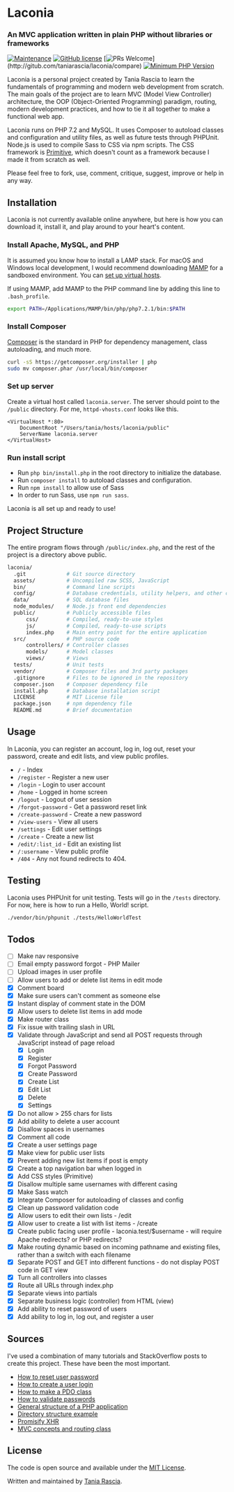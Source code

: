 # Laconia

### An MVC application written in plain PHP without libraries or frameworks

 [![Maintenance](https://img.shields.io/badge/Maintained%3F-yes-green.svg)](https://GitHub.com/Naereen/StrapDown.js/graphs/commit-activity) [![GitHub license](https://img.shields.io/github/license/Naereen/StrapDown.js.svg)](https://GitHub.com/Naereen/StrapDown.js/releases/) [![PRs Welcome](https://img.shields.io/badge/PRs-welcome-brightgreen.svg?)](http://gitub.com/taniarascia/laconia/compare) [![Minimum PHP Version](https://img.shields.io/badge/php-%3E%3D%207.1-8892BF.svg?style=flat-square)](https://php.net/)

Laconia is a personal project created by Tania Rascia to learn the fundamentals of programming and modern web development from scratch. The main goals of the project are to learn MVC (Model View Controller) architecture, the OOP (Object-Oriented Programming) paradigm, routing, modern development practices, and how to tie it all together to make a functional web app. 

Laconia runs on PHP 7.2 and MySQL. It uses Composer to autoload classes and  configuration and utility files, as well as future tests through PHPUnit. Node.js is used to compile Sass to CSS via npm scripts. The CSS framework is [Primitive](https://taniarascia.github.io/primitive), which doesn't count as a framework because I made it from scratch as well.

Please feel free to fork, use, comment, critique, suggest, improve or help in any way.

## Installation

Laconia is not currently available online anywhere, but here is how you can download it, install it, and play around to your heart's content.

### Install Apache, MySQL, and PHP

It is assumed you know how to install a LAMP stack. For macOS and Windows local development, I would recommend downloading [MAMP](https://www.mamp.info/en/) for a sandboxed environment. You can [set up virtual hosts](https://www.taniarascia.com/setting-up-virtual-hosts/).

If using MAMP, add MAMP to the PHP command line by adding this line to `.bash_profile`.

```bash
export PATH=/Applications/MAMP/bin/php/php7.2.1/bin:$PATH
```

### Install Composer

[Composer](https://getcomposer.org/) is the standard in PHP for dependency management, class autoloading, and much more.

```bash
curl -sS https://getcomposer.org/installer | php
sudo mv composer.phar /usr/local/bin/composer
```

### Set up server

Create a virtual host called `laconia.server`. The server should point to the `/public` directory. For me, `httpd-vhosts.conf` looks like this.

```apacheconf
<VirtualHost *:80>
    DocumentRoot "/Users/tania/hosts/laconia/public"
    ServerName laconia.server
</VirtualHost>
```

### Run install script

- Run `php bin/install.php` in the root directory to initialize the database.
- Run `composer install` to autoload classes and configuration.
- Run `npm install` to allow use of Sass
- In order to run Sass, use `npm run sass`.

Laconia is all set up and ready to use!

## Project Structure

The entire program flows through `/public/index.php`, and the rest of the project is a directory above public.

```bash
laconia/        
  .git             # Git source directory
  assets/          # Uncompiled raw SCSS, JavaScript
  bin/             # Command line scripts
  config/          # Database credentials, utility helpers, and other configuration
  data/            # SQL database files
  node_modules/    # Node.js front end dependencies
  public/          # Publicly accessible files
      css/         # Compiled, ready-to-use styles
      js/          # Compiled, ready-to-use scripts
      index.php    # Main entry point for the entire application
  src/             # PHP source code
      controllers/ # Controller classes
      models/      # Model classes
      views/       # Views
  tests/           # Unit tests
  vendor/          # Composer files and 3rd party packages
  .gitignore       # Files to be ignored in the repository
  composer.json    # Composer dependency file
  install.php      # Database installation script
  LICENSE          # MIT License file
  package.json     # npm dependency file
  README.md        # Brief documentation
```

## Usage

In Laconia, you can register an account, log in, log out, reset your password, create and edit lists, and view public profiles.

- `/` - Index
- `/register` - Register a new user
- `/login` - Login to user account
- `/home` - Logged in home screen
- `/logout` - Logout of user session
- `/forgot-password` - Get a password reset link
- `/create-password` - Create a new password
- `/view-users` - View all users
- `/settings` - Edit user settings
- `/create` - Create a new list
- `/edit/:list_id` - Edit an existing list
- `/:username` - View public profile
- `/404` - Any not found redirects to 404.

## Testing

Laconia uses PHPUnit for unit testing. Tests will go in the `/tests` directory. For now, here is how to run a Hello, World! script.

```bash
./vendor/bin/phpunit ./tests/HelloWorldTest
```

## Todos

- [ ] Make nav responsive
- [ ] Email empty password forgot - PHP Mailer
- [ ] Upload images in user profile
- [ ] Allow users to add or delete list items in edit mode
- [x] Comment board
- [x] Make sure users can't comment as someone else
- [x] Instant display of comment state in the DOM
- [x] Allow users to delete list items in add mode
- [x] Make router class
- [x] Fix issue with trailing slash in URL
- [x] Validate through JavaScript and send all POST requests through JavaScript instead of page reload
    - [x] Login
    - [x] Register
    - [x] Forgot Password
    - [x] Create Password
    - [x] Create List
    - [x] Edit List
    - [x] Delete
    - [x] Settings
- [x] Do not allow > 255 chars for lists    
- [x] Add ability to delete a user account
- [x] Disallow spaces in usernames
- [x] Comment all code
- [x] Create a user settings page
- [x] Make view for public user lists
- [x] Prevent adding new list items if post is empty
- [x] Create a top navigation bar when logged in
- [x] Add CSS styles (Primitive)
- [x] Disallow multiple same usernames with different casing
- [x] Make Sass watch
- [x] Integrate Composer for autoloading of classes and config
- [x] Clean up password validation code
- [x] Allow users to edit their own lists - /edit
- [x] Allow user to create a list with list items - /create
- [x] Create public facing user profile - laconia.test/$username - will require Apache redirects? or PHP redirects?
- [x] Make routing dynamic based on incoming pathname and existing files, rather than a switch with each filename
- [x] Separate POST and GET into different functions - do not display POST code in GET view
- [x] Turn all controllers into classes
- [x] Route all URLs through index.php
- [x] Separate views into partials
- [x] Separate business logic (controller) from HTML (view)
- [x] Add ability to reset password of users
- [x] Add ability to log in, log out, and register a user

## Sources

I've used a combination of many tutorials and StackOverflow posts to create this project. These have been the most important.

- [How to reset user password](http://thisinterestsme.com/php-reset-password-form/) 
- [How to create a user login](http://thisinterestsme.com/php-user-registration-form/)
- [How to make a PDO class](https://www.culttt.com/2012/10/01/roll-your-own-pdo-php-class/)
- [How to validate passwords](https://stackoverflow.com/questions/22544250/php-password-validation/22544286)
- [General structure of a PHP application](https://ilovephp.jondh.me.uk/en/tutorial/make-your-own-blog)
- [Directory structure example](https://php.earth/docs/faq/misc/structure)
- [Promisify XHR](https://stackoverflow.com/questions/30008114/how-do-i-promisify-native-xhr)
- [MVC concepts and routing class](https://github.com/laracasts/The-PHP-Practitioner-Full-Source-Code/)

## License

The code is open source and available under the [MIT License](LICENSE).

Written and maintained by [Tania Rascia](https://www.taniarascia.com).